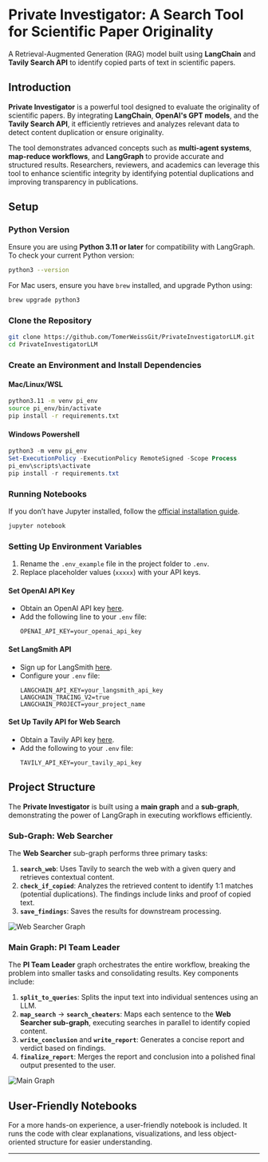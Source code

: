 # Private Investigator: A Search Tool for Scientific Paper Originality
A Retrieval-Augmented Generation (RAG) model built using **LangChain** and **Tavily Search API** to identify copied parts of text in scientific papers.

## Introduction
**Private Investigator** is a powerful tool designed to evaluate the originality of scientific papers. By integrating **LangChain**, **OpenAI's GPT models**, and the **Tavily Search API**, it efficiently retrieves and analyzes relevant data to detect content duplication or ensure originality.

The tool demonstrates advanced concepts such as **multi-agent systems**, **map-reduce workflows**, and **LangGraph** to provide accurate and structured results. Researchers, reviewers, and academics can leverage this tool to enhance scientific integrity by identifying potential duplications and improving transparency in publications.

## Setup

### Python Version
Ensure you are using **Python 3.11 or later** for compatibility with LangGraph. To check your current Python version:
```bash
python3 --version
```
For Mac users, ensure you have `brew` installed, and upgrade Python using:
```bash
brew upgrade python3
```

### Clone the Repository
```bash
git clone https://github.com/TomerWeissGit/PrivateInvestigatorLLM.git
cd PrivateInvestigatorLLM
```

### Create an Environment and Install Dependencies
#### Mac/Linux/WSL
```bash
python3.11 -m venv pi_env
source pi_env/bin/activate
pip install -r requirements.txt
```
#### Windows Powershell
```powershell
python3 -m venv pi_env
Set-ExecutionPolicy -ExecutionPolicy RemoteSigned -Scope Process
pi_env\scripts\activate
pip install -r requirements.txt
```

### Running Notebooks
If you don’t have Jupyter installed, follow the [official installation guide](https://jupyter.org/install).
```bash
jupyter notebook
```

### Setting Up Environment Variables
1. Rename the `.env_example` file in the project folder to `.env`.
2. Replace placeholder values (`xxxxx`) with your API keys.

#### Set OpenAI API Key
- Obtain an OpenAI API key [here](https://openai.com/index/openai-api/).
- Add the following line to your `.env` file:
  ```
  OPENAI_API_KEY=your_openai_api_key
  ```

#### Set LangSmith API
- Sign up for LangSmith [here](https://smith.langchain.com/).
- Configure your `.env` file:
  ```
  LANGCHAIN_API_KEY=your_langsmith_api_key
  LANGCHAIN_TRACING_V2=true
  LANGCHAIN_PROJECT=your_project_name
  ```

#### Set Up Tavily API for Web Search
- Obtain a Tavily API key [here](https://tavily.com/).
- Add the following to your `.env` file:
  ```
  TAVILY_API_KEY=your_tavily_api_key
  ```

## Project Structure
The **Private Investigator** is built using a **main graph** and a **sub-graph**, demonstrating the power of LangGraph in executing workflows efficiently.

### Sub-Graph: Web Searcher
The **Web Searcher** sub-graph performs three primary tasks:
1. **`search_web`**: Uses Tavily to search the web with a given query and retrieves contextual content.
2. **`check_if_copied`**: Analyzes the retrieved content to identify 1:1 matches (potential duplications). The findings include links and proof of copied text.
3. **`save_findings`**: Saves the results for downstream processing.

![Web Searcher Graph](https://github.com/user-attachments/assets/67b4bf75-6ce0-4839-abd9-6ab0f4cc3f43)

### Main Graph: PI Team Leader
The **PI Team Leader** graph orchestrates the entire workflow, breaking the problem into smaller tasks and consolidating results. Key components include:

1. **`split_to_queries`**: Splits the input text into individual sentences using an LLM.
2. **`map_search`** -> **`search_cheaters`**: Maps each sentence to the **Web Searcher sub-graph**, executing searches in parallel to identify copied content.
3. **`write_conclusion`** and **`write_report`**: Generates a concise report and verdict based on findings.
4. **`finalize_report`**: Merges the report and conclusion into a polished final output presented to the user.

![Main Graph](https://github.com/user-attachments/assets/3c33a86d-7b24-41ff-83d2-cc710ef1ccc5)

## User-Friendly Notebooks
For a more hands-on experience, a user-friendly notebook is included. It runs the code with clear explanations, visualizations, and less object-oriented structure for easier understanding.

---
